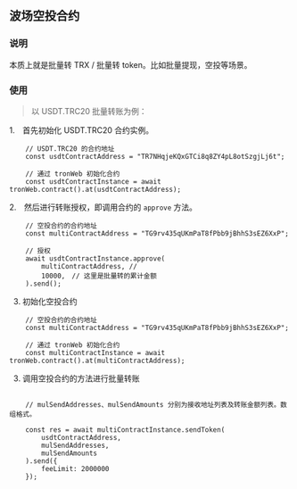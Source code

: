 ## 波场空投合约

### 说明

本质上就是批量转 TRX / 批量转 token。比如批量提现，空投等场景。

### 使用

> 以 USDT.TRC20 批量转账为例：

1.　首先初始化 USDT.TRC20 合约实例。

```
    // USDT.TRC20 的合约地址
    const usdtContractAddress = "TR7NHqjeKQxGTCi8q8ZY4pL8otSzgjLj6t"; 

    // 通过 tronWeb 初始化合约
    const usdtContractInstance = await tronWeb.contract().at(usdtContractAddress);
```

2.　然后进行转账授权，即调用合约的 ```approve``` 方法。

```
    // 空投合约的合约地址
    const multiContractAddress = "TG9rv435qUKmPaT8fPbb9jBhhS3sEZ6XxP";

    // 授权
    await usdtContractInstance.approve(
        multiContractAddress, // 
        10000,　// 这里是批量转的累计金额
    ).send();
```

3. 初始化空投合约

```
    // 空投合约的合约地址
    const multiContractAddress = "TG9rv435qUKmPaT8fPbb9jBhhS3sEZ6XxP";

    // 通过 tronWeb 初始化合约
    const multiContractInstance = await tronWeb.contract().at(multiContractAddress);
```

3. 调用空投合约的方法进行批量转账

```

    // mulSendAddresses、mulSendAmounts 分别为接收地址列表及转账金额列表。数组格式。

    const res = await multiContractInstance.sendToken(
        usdtContractAddress,
        mulSendAddresses,
        mulSendAmounts
    ).send({
        feeLimit: 2000000
    });
```



